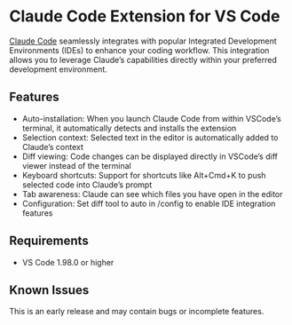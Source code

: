 # Claude Code Extension for VS Code

[Claude Code](https://docs.anthropic.com/en/docs/agents-and-tools/claude-code) seamlessly integrates with popular Integrated Development Environments (IDEs) to enhance your coding workflow. This integration allows you to leverage Claude’s capabilities directly within your preferred development environment.

## Features

- Auto-installation: When you launch Claude Code from within VSCode’s terminal, it automatically detects and installs the extension
- Selection context: Selected text in the editor is automatically added to Claude’s context
- Diff viewing: Code changes can be displayed directly in VSCode’s diff viewer instead of the terminal
- Keyboard shortcuts: Support for shortcuts like Alt+Cmd+K to push selected code into Claude’s prompt
- Tab awareness: Claude can see which files you have open in the editor
- Configuration: Set diff tool to auto in /config to enable IDE integration features
  ​

## Requirements

- VS Code 1.98.0 or higher

## Known Issues

This is an early release and may contain bugs or incomplete features.
